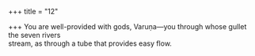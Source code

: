 +++
title = "12"

+++
You are well-provided with gods, Varuṇa—you through whose gullet  the seven rivers  
stream, as through a tube that provides easy flow.  
